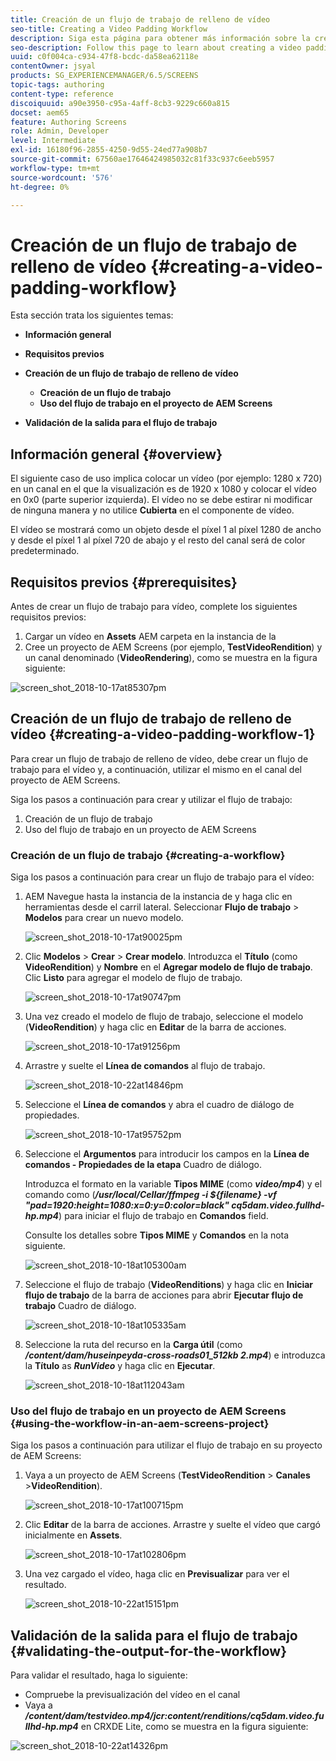 ```yaml
---
title: Creación de un flujo de trabajo de relleno de vídeo
seo-title: Creating a Video Padding Workflow
description: Siga esta página para obtener más información sobre la creación de un relleno de vídeo en el flujo de trabajo para los recursos.
seo-description: Follow this page to learn about creating a video padding in the workflow for your assets.
uuid: c0f004ca-c934-47f8-bcdc-da58ea62118e
contentOwner: jsyal
products: SG_EXPERIENCEMANAGER/6.5/SCREENS
topic-tags: authoring
content-type: reference
discoiquuid: a90e3950-c95a-4aff-8cb3-9229c660a815
docset: aem65
feature: Authoring Screens
role: Admin, Developer
level: Intermediate
exl-id: 16180f96-2855-4250-9d55-24ed77a908b7
source-git-commit: 67560ae17646424985032c81f33c937c6eeb5957
workflow-type: tm+mt
source-wordcount: '576'
ht-degree: 0%

---
```


# Creación de un flujo de trabajo de relleno de vídeo {#creating-a-video-padding-workflow}

Esta sección trata los siguientes temas:

* **Información general**
* **Requisitos previos**
* **Creación de un flujo de trabajo de relleno de vídeo**
   * **Creación de un flujo de trabajo**
   * **Uso del flujo de trabajo en el proyecto de AEM Screens**

* **Validación de la salida para el flujo de trabajo**

## Información general {#overview}

El siguiente caso de uso implica colocar un vídeo (por ejemplo: 1280 x 720) en un canal en el que la visualización es de 1920 x 1080 y colocar el vídeo en 0x0 (parte superior izquierda). El vídeo no se debe estirar ni modificar de ninguna manera y no utilice **Cubierta** en el componente de vídeo.

El vídeo se mostrará como un objeto desde el píxel 1 al píxel 1280 de ancho y desde el píxel 1 al píxel 720 de abajo y el resto del canal será de color predeterminado.

## Requisitos previos {#prerequisites}

Antes de crear un flujo de trabajo para vídeo, complete los siguientes requisitos previos:

1. Cargar un vídeo en **Assets** AEM carpeta en la instancia de la
1. Cree un proyecto de AEM Screens (por ejemplo, **TestVideoRendition**) y un canal denominado (**VideoRendering**), como se muestra en la figura siguiente:

![screen_shot_2018-10-17at85307pm](assets/screen_shot_2018-10-17at85307pm.png)

## Creación de un flujo de trabajo de relleno de vídeo {#creating-a-video-padding-workflow-1}

Para crear un flujo de trabajo de relleno de vídeo, debe crear un flujo de trabajo para el vídeo y, a continuación, utilizar el mismo en el canal del proyecto de AEM Screens.

Siga los pasos a continuación para crear y utilizar el flujo de trabajo:

1. Creación de un flujo de trabajo
1. Uso del flujo de trabajo en un proyecto de AEM Screens

### Creación de un flujo de trabajo {#creating-a-workflow}

Siga los pasos a continuación para crear un flujo de trabajo para el vídeo:

1. AEM Navegue hasta la instancia de la instancia de y haga clic en herramientas desde el carril lateral. Seleccionar **Flujo de trabajo** > **Modelos** para crear un nuevo modelo.

   ![screen_shot_2018-10-17at90025pm](assets/screen_shot_2018-10-17at90025pm.png)

1. Clic **Modelos** > **Crear** > **Crear modelo**. Introduzca el **Título** (como **VideoRendition**) y **Nombre** en el **Agregar modelo de flujo de trabajo**. Clic **Listo** para agregar el modelo de flujo de trabajo.

   ![screen_shot_2018-10-17at90747pm](assets/screen_shot_2018-10-17at90747pm.png)

1. Una vez creado el modelo de flujo de trabajo, seleccione el modelo (**VideoRendition**) y haga clic en **Editar** de la barra de acciones.

   ![screen_shot_2018-10-17at91256pm](assets/screen_shot_2018-10-17at91256pm.png)

1. Arrastre y suelte el **Línea de comandos** al flujo de trabajo.

   ![screen_shot_2018-10-22at14846pm](assets/screen_shot_2018-10-22at14846pm.png)

1. Seleccione el **Línea de comandos** y abra el cuadro de diálogo de propiedades.

   ![screen_shot_2018-10-17at95752pm](assets/screen_shot_2018-10-17at95752pm.png)

1. Seleccione el **Argumentos** para introducir los campos en la **Línea de comandos - Propiedades de la etapa** Cuadro de diálogo.

   Introduzca el formato en la variable **Tipos MIME** (como ***video/mp4***) y el comando como (***/usr/local/Cellar/ffmpeg -i ${filename} -vf &quot;pad=1920:height=1080:x=0:y=0:color=black&quot; cq5dam.video.fullhd-hp.mp4***) para iniciar el flujo de trabajo en **Comandos** field.

   Consulte los detalles sobre **Tipos MIME** y **Comandos** en la nota siguiente.

   ![screen_shot_2018-10-18at105300am](assets/screen_shot_2018-10-18at105300am.png)

1. Seleccione el flujo de trabajo (**VideoRenditions**) y haga clic en **Iniciar flujo de trabajo** de la barra de acciones para abrir **Ejecutar flujo de trabajo** Cuadro de diálogo.

   ![screen_shot_2018-10-18at105335am](assets/screen_shot_2018-10-18at105335am.png)

1. Seleccione la ruta del recurso en la **Carga útil** (como ***/content/dam/huseinpeyda-cross-roads01_512kb 2.mp4***) e introduzca la **Título** as ***RunVideo*** y haga clic en **Ejecutar**.

   ![screen_shot_2018-10-18at112043am](assets/screen_shot_2018-10-18at112043am.png)

### Uso del flujo de trabajo en un proyecto de AEM Screens {#using-the-workflow-in-an-aem-screens-project}

Siga los pasos a continuación para utilizar el flujo de trabajo en su proyecto de AEM Screens:

1. Vaya a un proyecto de AEM Screens (**TestVideoRendition** > **Canales** >**VideoRendition**).

   ![screen_shot_2018-10-17at100715pm](assets/screen_shot_2018-10-17at100715pm.png)

1. Clic **Editar** de la barra de acciones. Arrastre y suelte el vídeo que cargó inicialmente en **Assets**.

   ![screen_shot_2018-10-17at102806pm](assets/screen_shot_2018-10-17at102806pm.png)

1. Una vez cargado el vídeo, haga clic en **Previsualizar** para ver el resultado.

   ![screen_shot_2018-10-22at15151pm](assets/screen_shot_2018-10-22at15151pm.png)

## Validación de la salida para el flujo de trabajo {#validating-the-output-for-the-workflow}

Para validar el resultado, haga lo siguiente:

* Compruebe la previsualización del vídeo en el canal
* Vaya a ***/content/dam/testvideo.mp4/jcr:content/renditions/cq5dam.video.fullhd-hp.mp4*** en CRXDE Lite, como se muestra en la figura siguiente:

![screen_shot_2018-10-22at14326pm](assets/screen_shot_2018-10-22at14326pm.png)
